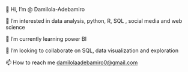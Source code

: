 
👋 Hi, I’m @ Damilola-Adebamiro 

👀 I’m interested in data analysis, python, R, SQL , social media and web science

🌱 I’m currently learning power BI

💞️ I’m looking to collaborate on SQL, data visualization and exploration

📫 How to reach me damilolaadebamiro0@gmail.com
